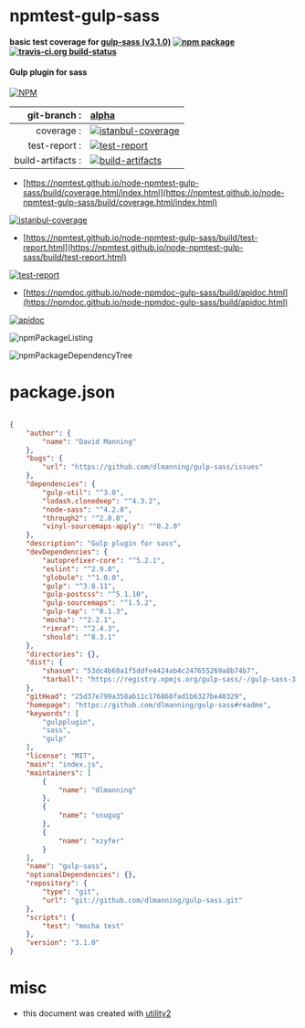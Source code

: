 # npmtest-gulp-sass

#### basic test coverage for  [gulp-sass (v3.1.0)](https://github.com/dlmanning/gulp-sass#readme)  [![npm package](https://img.shields.io/npm/v/npmtest-gulp-sass.svg?style=flat-square)](https://www.npmjs.org/package/npmtest-gulp-sass) [![travis-ci.org build-status](https://api.travis-ci.org/npmtest/node-npmtest-gulp-sass.svg)](https://travis-ci.org/npmtest/node-npmtest-gulp-sass)

#### Gulp plugin for sass

[![NPM](https://nodei.co/npm/gulp-sass.png?downloads=true&downloadRank=true&stars=true)](https://www.npmjs.com/package/gulp-sass)

| git-branch : | [alpha](https://github.com/npmtest/node-npmtest-gulp-sass/tree/alpha)|
|--:|:--|
| coverage : | [![istanbul-coverage](https://npmtest.github.io/node-npmtest-gulp-sass/build/coverage.badge.svg)](https://npmtest.github.io/node-npmtest-gulp-sass/build/coverage.html/index.html)|
| test-report : | [![test-report](https://npmtest.github.io/node-npmtest-gulp-sass/build/test-report.badge.svg)](https://npmtest.github.io/node-npmtest-gulp-sass/build/test-report.html)|
| build-artifacts : | [![build-artifacts](https://npmtest.github.io/node-npmtest-gulp-sass/glyphicons_144_folder_open.png)](https://github.com/npmtest/node-npmtest-gulp-sass/tree/gh-pages/build)|

- [https://npmtest.github.io/node-npmtest-gulp-sass/build/coverage.html/index.html](https://npmtest.github.io/node-npmtest-gulp-sass/build/coverage.html/index.html)

[![istanbul-coverage](https://npmtest.github.io/node-npmtest-gulp-sass/build/screenCapture.buildCi.browser.%252Ftmp%252Fbuild%252Fcoverage.lib.html.png)](https://npmtest.github.io/node-npmtest-gulp-sass/build/coverage.html/index.html)

- [https://npmtest.github.io/node-npmtest-gulp-sass/build/test-report.html](https://npmtest.github.io/node-npmtest-gulp-sass/build/test-report.html)

[![test-report](https://npmtest.github.io/node-npmtest-gulp-sass/build/screenCapture.buildCi.browser.%252Ftmp%252Fbuild%252Ftest-report.html.png)](https://npmtest.github.io/node-npmtest-gulp-sass/build/test-report.html)

- [https://npmdoc.github.io/node-npmdoc-gulp-sass/build/apidoc.html](https://npmdoc.github.io/node-npmdoc-gulp-sass/build/apidoc.html)

[![apidoc](https://npmdoc.github.io/node-npmdoc-gulp-sass/build/screenCapture.buildCi.browser.%252Ftmp%252Fbuild%252Fapidoc.html.png)](https://npmdoc.github.io/node-npmdoc-gulp-sass/build/apidoc.html)

![npmPackageListing](https://npmtest.github.io/node-npmtest-gulp-sass/build/screenCapture.npmPackageListing.svg)

![npmPackageDependencyTree](https://npmtest.github.io/node-npmtest-gulp-sass/build/screenCapture.npmPackageDependencyTree.svg)



# package.json

```json

{
    "author": {
        "name": "David Manning"
    },
    "bugs": {
        "url": "https://github.com/dlmanning/gulp-sass/issues"
    },
    "dependencies": {
        "gulp-util": "^3.0",
        "lodash.clonedeep": "^4.3.2",
        "node-sass": "^4.2.0",
        "through2": "^2.0.0",
        "vinyl-sourcemaps-apply": "^0.2.0"
    },
    "description": "Gulp plugin for sass",
    "devDependencies": {
        "autoprefixer-core": "^5.2.1",
        "eslint": "^2.9.0",
        "globule": "^1.0.0",
        "gulp": "^3.8.11",
        "gulp-postcss": "^5.1.10",
        "gulp-sourcemaps": "^1.5.2",
        "gulp-tap": "^0.1.3",
        "mocha": "^2.2.1",
        "rimraf": "^2.4.3",
        "should": "^8.3.1"
    },
    "directories": {},
    "dist": {
        "shasum": "53dc4b68a1f5ddfe4424ab4c247655269a8b74b7",
        "tarball": "https://registry.npmjs.org/gulp-sass/-/gulp-sass-3.1.0.tgz"
    },
    "gitHead": "25d37e799a358ab11c176860fad1b6327be40329",
    "homepage": "https://github.com/dlmanning/gulp-sass#readme",
    "keywords": [
        "gulpplugin",
        "sass",
        "gulp"
    ],
    "license": "MIT",
    "main": "index.js",
    "maintainers": [
        {
            "name": "dlmanning"
        },
        {
            "name": "snugug"
        },
        {
            "name": "xzyfer"
        }
    ],
    "name": "gulp-sass",
    "optionalDependencies": {},
    "repository": {
        "type": "git",
        "url": "git://github.com/dlmanning/gulp-sass.git"
    },
    "scripts": {
        "test": "mocha test"
    },
    "version": "3.1.0"
}
```



# misc
- this document was created with [utility2](https://github.com/kaizhu256/node-utility2)
